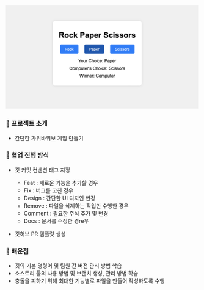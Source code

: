 ![image](./src/IMG.png)

### 📍 프로젝트 소개

- 간단한 가위바위보 게임 만들기

### 📍 협업 진행 방식

- 깃 커밋 컨벤션 태그 지정
    - Feat : 새로운 기능을 추가할 경우
    - Fix : 버그를 고친 경우
    - Design : 간단한 UI 디자인 변경
    - Remove : 파일을 삭제하는 작업만 수행한 경우
    - Comment : 필요한 주석 추가 및 변경
    - Docs : 문서를 수정한 경re우

- 깃허브 PR 템플릿 생성

### 📍 배운점

- 깃의 기본 명령어 및 팀원 간 버전 관리 방법 학습
- 소스트리 툴의 사용 방법 및 브랜치 생성, 관리 방법 학습
- 충돌을 피하기 위해 최대한 기능별로 파일을 만들어 작성하도록 수행
